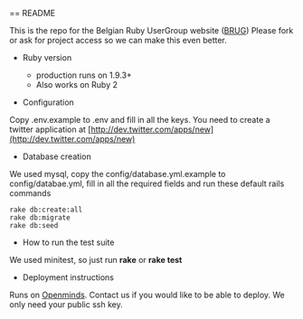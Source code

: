 == README

This is the repo for the Belgian Ruby UserGroup website ([BRUG](http://brug.be))
Please fork or ask for project access so we can make this even better.

* Ruby version
  * production runs on 1.9.3+
  * Also works on Ruby 2

* Configuration

Copy .env.example to .env and fill in all the keys. You need to create a twitter application at [http://dev.twitter.com/apps/new](http://dev.twitter.com/apps/new)

* Database creation

We used mysql, copy the config/database.yml.example to config/databae.yml, fill in all the required fields and run these default rails commands

    rake db:create:all
    rake db:migrate
    rake db:seed

* How to run the test suite

We used minitest, so just run **rake** or **rake test**

* Deployment instructions

Runs on [Openminds](http://openminds.be). Contact us if you would like to be able to deploy. We only need your public ssh key.
